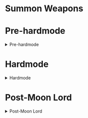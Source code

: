 # Summon Weapons
# Pre-hardmode
<details>
  <summary>Pre-hardmode</summary>

## Pre boss
#### Summons:
- [Slime Staff](https://terraria.wiki.gg/wiki/Slime_Staff)
- [Finch Staff](https://terraria.wiki.gg/wiki/Finch_Staff)

## Post King Slime

## Post Desert Scourge

## Post Giant Clam

## Post Eye of Cthulhu

## Post Blood Moon

## Post Acid Rain (Tier 1)

## Post Crabulon

## Post Eater of Worlds/Brain of Cthulhu

## Post Goblin Army

## Post Dark Mage (Old One's Army)

## Post The Hive Mind/The Perforators

## Post The Perforators

## Post Queen Bee

## Post Skeletron

## Post Deerclops

## Post The Slime God

</details>

# Hardmode
<details>
  <summary>Hardmode</summary>
  
## Post Wall of Flesh
#### Whips:
- [Cool Whip](https://terraria.wiki.gg/wiki/Cool_Whip)

## Post Giant Clam

## Post Pirate Invasion

## Post Queen Slime

## Post Cryogen

## Post Aquatic Scourge

## Post Acid Rain (Tier 2)
#### Summons:
- [Orthocera Shell](https://calamitymod.wiki.gg/wiki/Orthocera_Shell)

## Post Brimstone Elemental

## Post Mech Boss 1

## Post Mech Boss 2
#### Summons:
- [Optic Staff](https://terraria.wiki.gg/wiki/Optic_Staff) - _If one of the first two mech bosses was The Twins_

## Post Mech Boss 3

## Post Ogre (Old One's Army)

## Post Eclipse

## Post Calamitas Clone

## Post Plantera

## Post Great Sand Shark

## Post Anahita & The Leviathan

## Post Astrum Aureus

## Post Golem

## Post Pumpkin Moon

## Post Frost Moon

## Post Martian Madness

## Post Duke Fishron

## Post The Plaguebringer Goliath

## Post Empress of Light

## Post Betsy (Old One's Army)

## Post Ravager

## Post Lunatic Cultist

## Post Astum Deus

## Post Celestial Pillars
### Post Solar Pillar

### Post Vortex Pillar

### Post Nebula Pillar

### Post Stardust Pillar

</details>

# Post-Moon Lord
<details>
  <summary>Post-Moon Lord</summary>

## Post Moon Lord

## Post Profaned Guardians

## Post Dragonfolly

## Post Providence, the Profaned Goddess

## Post Ceaseless Void

## Post Storm Weaver

## Post Signus

## Post Polterghast

## Post Acid Rain (Tier 3)
#### Summons:
- [Gamma Heart](https://calamitymod.wiki.gg/wiki/Gamma_Heart)

## Post Old Duke

## Post Devourer of Gods

## Post Yharon

## Post The Exo Mechs

## Post Supreme Witch, Calamitas

</details>
